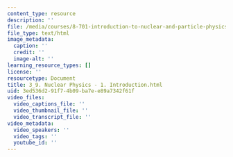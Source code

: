 ```yaml
---
content_type: resource
description: ''
file: /media/courses/8-701-introduction-to-nuclear-and-particle-physics-fall-2020/3_9-nuclear-physics-1-introduction.html
file_type: text/html
image_metadata:
  caption: ''
  credit: ''
  image-alt: ''
learning_resource_types: []
license: ''
resourcetype: Document
title: 3_9. Nuclear Physics - 1. Introduction.html
uid: 3ed536d2-91f7-4b09-ba7e-e89a7342f61f
video_files:
  video_captions_file: ''
  video_thumbnail_file: ''
  video_transcript_file: ''
video_metadata:
  video_speakers: ''
  video_tags: ''
  youtube_id: ''
---
```


